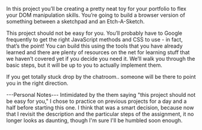 In this project you’ll be creating a pretty neat toy for your 
portfolio to flex your DOM manipulation skills. You’re going to 
build a browser version of something between a sketchpad and an 
Etch-A-Sketch.

This project should not be easy for you. You’ll probably have to 
Google frequently to get the right JavaScript methods and CSS to 
use - in fact, that’s the point! You can build this using the 
tools that you have already learned and there are plenty of 
resources on the net for learning stuff that we haven’t covered 
yet if you decide you need it. We’ll walk you through the basic 
steps, but it will be up to you to actually implement them.

If you get totally stuck drop by the chatroom.. someone will be 
there to point you in the right direction.

---Personal Notes---
Intimidated by the them saying "this project should not be easy 
for you," I chose to practice on previous projects for a day and a 
half before starting this one. I think that was a smart decision, 
because now that I revisit the description and the particular 
steps of the assignment, it no longer looks as daunting, though 
I'm sure I'll be humbled soon enough. 
